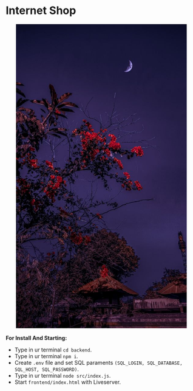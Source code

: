 # Internet Shop

<div align = "center"><img style = "height: 20vh;" src = "./frontend/assets/img/1aed27558f343f06c5e4ac09d9f809ae.jpg"></div>

**For Install And Starting:**
 * Type in ur terminal `cd backend`.
 * Type in ur terminal `npm i`.
 * Create `.env` file and set SQL paraments `(SQL_LOGIN, SQL_DATABASE, SQL_HOST, SQL_PASSWORD)`.
 * Type in ur terminal `node src/index.js`.
 * Start `frontend/index.html` with Liveserver.
